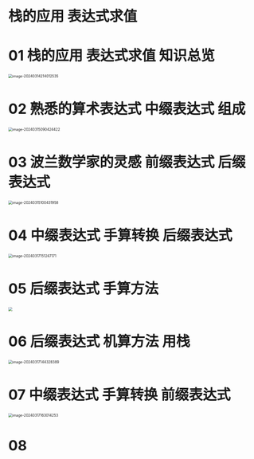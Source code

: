 # 栈的应用 表达式求值 



# 01 栈的应用 表达式求值 知识总览

<img src="https://cvp.oss-cn-shanghai.aliyuncs.com/picgo/202403142140664.png" alt="image-20240314214012535" style="zoom:50%;" />



# 02 熟悉的算术表达式 中缀表达式 组成

<img src="https://cvp.oss-cn-shanghai.aliyuncs.com/picgo/202403150904524.png" alt="image-20240315090424422" style="zoom:50%;" />



# 03 波兰数学家的灵感 前缀表达式 后缀表达式

<img src="https://cvp.oss-cn-shanghai.aliyuncs.com/picgo/202403151004016.png" alt="image-20240315100431958" style="zoom:50%;" />



# 04 中缀表达式 手算转换 后缀表达式

<img src="https://cvp.oss-cn-shanghai.aliyuncs.com/picgo/202403171512557.png" alt="image-20240317151247171" style="zoom:50%;" />

# 05 后缀表达式 手算方法

<img src="https://cvp.oss-cn-shanghai.aliyuncs.com/picgo/202403162155186.png" style="zoom:50%;" />

# 06 后缀表达式 机算方法 用栈

<img src="https://cvp.oss-cn-shanghai.aliyuncs.com/picgo/202403171443760.png" alt="image-20240317144328389" style="zoom:50%;" />

# 07 中缀表达式 手算转换 前缀表达式

<img src="https://cvp.oss-cn-shanghai.aliyuncs.com/picgo/202403171630560.png" alt="image-20240317163014253" style="zoom:50%;" />

# 08
